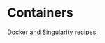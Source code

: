 # Containers

[Docker](https://www.docker.com/) and [Singularity](https://sylabs.io/singularity/) recipes.
